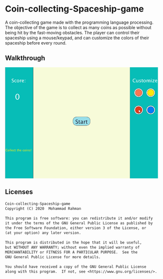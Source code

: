# Coin-collecting-Spaceship-game
A coin-collecting game made with the programming language processing. The objective of the game is to collect as many coins as possible without being hit by the fast-moving obstacles. The player can control their spaceship using a mouse/keypad, and can customize the colors of their spaceship before every round.

## Walkthrough
![](CoinSwalkthrough1.gif)

## Licenses
 
    Coin-collecting-Spaceship-game
    Copyright (C) 2020  Mohammad Rahman

    This program is free software: you can redistribute it and/or modify
    it under the terms of the GNU General Public License as published by
    the Free Software Foundation, either version 3 of the License, or
    (at your option) any later version.

    This program is distributed in the hope that it will be useful,
    but WITHOUT ANY WARRANTY; without even the implied warranty of
    MERCHANTABILITY or FITNESS FOR A PARTICULAR PURPOSE.  See the
    GNU General Public License for more details.

    You should have received a copy of the GNU General Public License
    along with this program.  If not, see <https://www.gnu.org/licenses/>.


